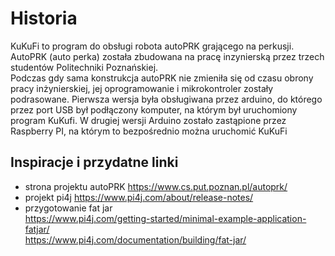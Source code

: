 # Historia
KuKuFi to program do obsługi robota autoPRK grającego na perkusji.<br>
AutoPRK (auto perka) została zbudowana na pracę inzynierską przez trzech studentów Politechniki Poznańskiej.
<br>Podczas gdy sama konstrukcja autoPRK nie zmieniła się od czasu obrony pracy inżynierskiej, jej oprogramowanie i mikrokontroler zostały podrasowane.
Pierwsza wersja była obsługiwana przez arduino, do którego przez port USB był podłączony komputer, na którym był uruchomiony program KuKufi.
W drugiej wersji Arduino zostało zastąpione przez Raspberry PI, na którym to bezpośrednio można uruchomić KuKuFi

## Inspiracje i przydatne linki

* strona projektu autoPRK https://www.cs.put.poznan.pl/autoprk/
* projekt pi4j https://www.pi4j.com/about/release-notes/
*  przygotowanie fat jar <br>
  https://www.pi4j.com/getting-started/minimal-example-application-fatjar/<br>
   https://www.pi4j.com/documentation/building/fat-jar/